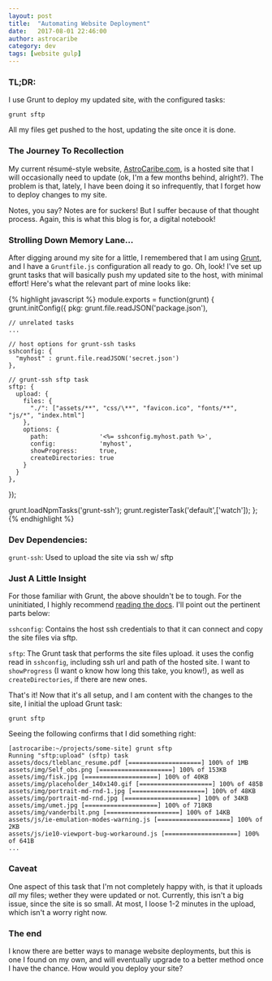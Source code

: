 ```yaml
---
layout: post
title:  "Automating Website Deployment"
date:   2017-08-01 22:46:00
author: astrocaribe
category: dev
tags: [website gulp]
---
```


### TL;DR:

I use Grunt to deploy my updated site, with the configured tasks:

```
grunt sftp
```

All my files get pushed to the host, updating the site once it is done.

### The Journey To Recollection

My current résumé-style website, [AstroCaribe.com][my-website], is a hosted site
that I will occasionally need to update (ok, I'm a few months behind, alright?).
The problem is that, lately, I have been doing it so infrequently, that I forget
how to deploy changes to my site.

Notes, you say? Notes are for suckers! But I suffer because of that thought
process. Again, this is what this blog is for, a digital notebook!

### Strolling Down Memory Lane...

After digging around my site for a little, I remembered that I am using
[Grunt][grunt-site], and I have a `Gruntfile.js` configuration all ready to go.
Oh, look! I've set up grunt tasks that will basically push my updated site to
the host, with minimal effort! Here's what the relevant part of mine looks like:

{% highlight javascript %}
module.exports = function(grunt) {
  grunt.initConfig({
    pkg: grunt.file.readJSON('package.json'),

    // unrelated tasks
    ...

    // host options for grunt-ssh tasks
    sshconfig: {
      "myhost" : grunt.file.readJSON('secret.json')
    },

    // grunt-ssh sftp task
    sftp: {
      upload: {
        files: {
          "./": ["assets/**", "css/\**", "favicon.ico", "fonts/**", "js/*", "index.html"]
        },
        options: {
          path:              '<%= sshconfig.myhost.path %>',
          config:            'myhost',
          showProgress:      true,
          createDirectories: true
        }
      }
    },
  });

  grunt.loadNpmTasks('grunt-ssh');
  grunt.registerTask('default',['watch']);
};
{% endhighlight %}

### Dev Dependencies:
`grunt-ssh`: Used to upload the site via ssh w/ sftp

### Just A Little Insight

For those familiar with Grunt, the above shouldn't be to tough. For the
uninitiated, I highly recommend [reading the docs][grunt-docs]. I'll point out
the pertinent parts below:

`sshconfig`: Contains the host ssh credentials to that it can connect and copy
the site files via sftp.

`sftp`: The Grunt task that performs the site files upload. it uses the config
read in `sshconfig`, including ssh url and path of the hosted site. I want to
`showProgress` (I want o know how long this take, you know!), as well as
`createDirectories`, if there are new ones.

That's it! Now that it's all setup, and I am content with the changes to the
site, I initial the upload Grunt task:

```
grunt sftp
```

Seeing the following confirms that I did something right:
```
[astrocaribe:~/projects/some-site] grunt sftp
Running "sftp:upload" (sftp) task
assets/docs/tleblanc_resume.pdf [====================] 100% of 1MB
assets/img/Self_obs.png [====================] 100% of 153KB
assets/img/fisk.jpg [====================] 100% of 40KB
assets/img/placeholder_140x140.gif [====================] 100% of 485B
assets/img/portrait-md-rnd-1.jpg [====================] 100% of 48KB
assets/img/portrait-md-rnd.jpg [====================] 100% of 34KB
assets/img/umet.jpg [====================] 100% of 718KB
assets/img/vanderbilt.png [====================] 100% of 14KB
assets/js/ie-emulation-modes-warning.js [====================] 100% of 2KB
assets/js/ie10-viewport-bug-workaround.js [====================] 100% of 641B
...
```

### Caveat
One aspect of this task that I'm not completely happy with, is that it uploads
*all* my files; wether they were updated or not. Currently, this isn't a big
issue, since the site is so small. At most, I loose 1-2 minutes in the upload,
which isn't a worry right now.

### The end
I know there are better ways to manage website deployments, but this is one I
found on my own, and will eventually upgrade to a better method once I have the
chance. How would you deploy your site?


[my-website]: http://astrocaribe.com
[grunt-site]: https://gruntjs.com/
[grunt-docs]: https://gruntjs.com/getting-started
